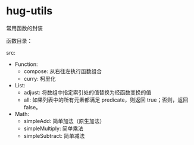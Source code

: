 # hug-utils
常用函数的封装

函数目录：

src:
  * Function:
    * compose: 从右往左执行函数组合
    * curry: 柯里化
  * List:
    * adjust: 将数组中指定索引处的值替换为经函数变换的值
    * all: 如果列表中的所有元素都满足 predicate，则返回 true；否则，返回 false。
  * Math:
    * simpleAdd: 简单加法（原生加法）
    * simpleMultiply: 简单乘法
    * simpleSubtract: 简单减法
